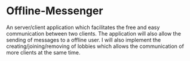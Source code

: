 # Offline-Messenger
An server/client application which facilitates the free and easy communication between two clients. 
The application will also allow the sending of messages to a offline user. I will also implement the creating/joining/removing of lobbies which allows the communication of more clients at the same time.
